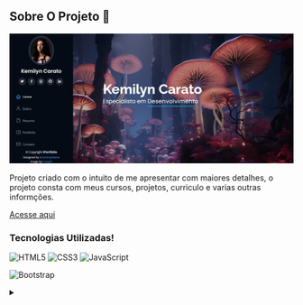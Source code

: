 ## Sobre O Projeto 👾

<img src="assets/img/perfil.jpeg" alt="">

<br/>
<p>Projeto criado com o intuito de me apresentar com maiores detalhes, o projeto consta com meus cursos, projetos, curriculo e varias outras informções.</p>

<a href="https://kemilyn1227.github.io/portifolio/">Acesse aqui </a>

<h3 >Tecnologias Utilizadas!</h3>


![HTML5](https://img.shields.io/badge/HTML5-E34F26?style=for-the-badge&logo=html5&logoColor=white)
![CSS3](https://img.shields.io/badge/CSS3-1572B6?style=for-the-badge&logo=css3&logoColor=white)
![JavaScript](https://img.shields.io/badge/JavaScript-F7DF1E?style=for-the-badge&logo=javascript&logoColor=black)

![Bootstrap](https://img.shields.io/badge/-boostrap-0D1117?style=for-the-badge&logo=bootstrap&labelColor=0D1117)


<details align="left">
  <summary></summary> 

  - <a href="https://www.freepik.com/free-ai-image/magenta-nature-mystical-landscape_58597625.htm#position=14">Image by freepik</a>

  - Template Name: iPortfolio <a href="https://bootstrapmade.com/iportfolio-bootstrap-portfolio-websites-template/">Author: BootstrapMade.com</a>  
License: https://bootstrapmade.com/license/
 
  <div align="right">Feito com carinho 💜 por <a href="https://github.com/elidianaandrade">Kemilyn.</a></div>

</details>
